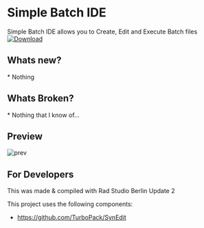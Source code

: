 <h1>Simple Batch IDE</h1>
Simple Batch IDE allows you to Create, Edit and Execute Batch files

<a href="https://github.com/Inforcer25/Batch-IDE/raw/master/Simple%20Batch%20IDE.exe">
  <img src="http://i.imgur.com/qoGP19r.png" alt="Download">
</a>

<h2>Whats new?</h2>
* Nothing

<h2>Whats Broken?</h2>
* Nothing that I know of...

<h2>Preview</h2> 

![prev](http://i.imgur.com/sZkvcWv.png "Preview")

<h2>For Developers</h2>
This was made & compiled with Rad Studio Berlin Update 2

This project uses the following components:
- https://github.com/TurboPack/SynEdit
